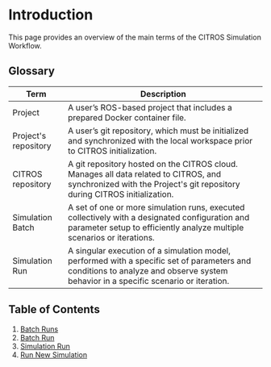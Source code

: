 # Introduction

This page provides an overview of the main terms of the CITROS Simulation Workflow.

## Glossary

   |Term	|Description |
   |--|--|
   Project	|A user’s ROS-based project that includes a prepared Docker container file.
   Project's repository	|A user’s git repository, which must be initialized and synchronized with the local workspace prior to CITROS initialization.
   CITROS repository |A git repository hosted on the CITROS cloud. Manages all data related to CITROS, and synchronized with the Project's git repository during CITROS initialization.
   Simulation Batch |A set of one or more simulation runs, executed collectively with a designated configuration and parameter setup to efficiently analyze multiple scenarios or iterations.
   Simulation Run |A singular execution of a simulation model, performed with a specific set of parameters and conditions to analyze and observe system behavior in a specific scenario or iteration.

## Table of Contents
1. [Batch Runs](/docs/simulations/sim_runs_page.md)
2. [Batch Run](/docs/simulations/sim_batch_page.md)
3. [Simulation Run](/docs/simulations/sim_run_page.md)
4. [Run New Simulation](/docs/simulations/sim_step_by_step.md)